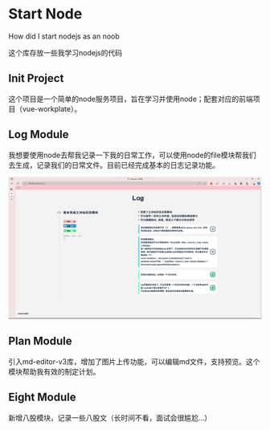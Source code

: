 # Start Node
How did I start nodejs as an noob

这个库存放一些我学习nodejs的代码

## Init Project 

这个项目是一个简单的node服务项目，旨在学习并使用node；配套对应的前端项目（vue-workplate）。


## Log Module

我想要使用node去帮我记录一下我的日常工作，可以使用node的file模块帮我们去生成，记录我们的日常文件。目前已经完成基本的日志记录功能。

![Log Module](/readmeImg/image.png)

## Plan Module

引入md-editor-v3库，增加了图片上传功能，可以编辑md文件，支持预览。这个模块帮助我有效的制定计划。

## Eight Module

新增八股模块，记录一些八股文（长时间不看，面试会很尴尬...）